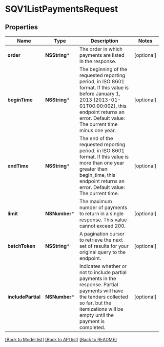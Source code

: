 # SQV1ListPaymentsRequest

## Properties
Name | Type | Description | Notes
------------ | ------------- | ------------- | -------------
**order** | **NSString*** | The order in which payments are listed in the response. | [optional] 
**beginTime** | **NSString*** | The beginning of the requested reporting period, in ISO 8601 format. If this value is before January 1, 2013 (2013-01-01T00:00:00Z), this endpoint returns an error. Default value: The current time minus one year. | [optional] 
**endTime** | **NSString*** | The end of the requested reporting period, in ISO 8601 format. If this value is more than one year greater than begin_time, this endpoint returns an error. Default value: The current time. | [optional] 
**limit** | **NSNumber*** | The maximum number of payments to return in a single response. This value cannot exceed 200. | [optional] 
**batchToken** | **NSString*** | A pagination cursor to retrieve the next set of results for your original query to the endpoint. | [optional] 
**includePartial** | **NSNumber*** | Indicates whether or not to include partial payments in the response. Partial payments will have the tenders collected so far, but the itemizations will be empty until the payment is completed. | [optional] 

[[Back to Model list]](../README.md#documentation-for-models) [[Back to API list]](../README.md#documentation-for-api-endpoints) [[Back to README]](../README.md)


